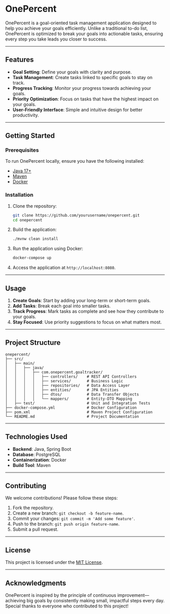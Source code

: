 # OnePercent

OnePercent is a goal-oriented task management application designed to help you achieve your goals efficiently. Unlike a traditional to-do list, OnePercent is optimized to break your goals into actionable tasks, ensuring every step you take leads you closer to success.

---

## Features

- **Goal Setting**: Define your goals with clarity and purpose.
- **Task Management**: Create tasks linked to specific goals to stay on track.
- **Progress Tracking**: Monitor your progress towards achieving your goals.
- **Priority Optimization**: Focus on tasks that have the highest impact on your goals.
- **User-Friendly Interface**: Simple and intuitive design for better productivity.

---

## Getting Started

### Prerequisites

To run OnePercent locally, ensure you have the following installed:

- [Java 17+](https://www.oracle.com/java/technologies/javase/jdk17-archive-downloads.html)
- [Maven](https://maven.apache.org/install.html)
- [Docker](https://www.docker.com/)

### Installation

1. Clone the repository:
   ```bash
   git clone https://github.com/yourusername/onepercent.git
   cd onepercent
   ```

2. Build the application:
   ```bash
   ./mvnw clean install
   ```

3. Run the application using Docker:
   ```bash
   docker-compose up
   ```

4. Access the application at `http://localhost:8080`.

---

## Usage

1. **Create Goals**: Start by adding your long-term or short-term goals.
2. **Add Tasks**: Break each goal into smaller tasks.
3. **Track Progress**: Mark tasks as complete and see how they contribute to your goals.
4. **Stay Focused**: Use priority suggestions to focus on what matters most.

---

## Project Structure

```
onepercent/
├── src/
│   ├── main/
│   │   ├── java/
│   │   │   ├── com.onepercent.goaltracker/
│   │   │   │   ├── controllers/    # REST API Controllers
│   │   │   │   ├── services/       # Business Logic
│   │   │   │   ├── repositories/   # Data Access Layer
│   │   │   │   ├── entities/       # JPA Entities
│   │   │   │   ├── dtos/           # Data Transfer Objects
│   │   │   │   └── mappers/        # Entity-DTO Mapping
│   ├── test/                       # Unit and Integration Tests
├── docker-compose.yml              # Docker Configuration
├── pom.xml                         # Maven Project Configuration
└── README.md                       # Project Documentation
```

---

## Technologies Used

- **Backend**: Java, Spring Boot
- **Database**: PostgreSQL
- **Containerization**: Docker
- **Build Tool**: Maven

---

## Contributing

We welcome contributions! Please follow these steps:

1. Fork the repository.
2. Create a new branch: `git checkout -b feature-name`.
3. Commit your changes: `git commit -m 'Add some feature'`.
4. Push to the branch: `git push origin feature-name`.
5. Submit a pull request.

---

## License

This project is licensed under the [MIT License](LICENSE).

---

## Acknowledgments

OnePercent is inspired by the principle of continuous improvement—achieving big goals by consistently making small, impactful steps every day. Special thanks to everyone who contributed to this project!
